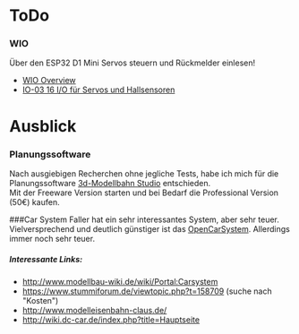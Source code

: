 # ToDo

### WIO

Über den ESP32 D1 Mini Servos steuern und Rückmelder einlesen!

* <a href="https://wiki.rocrail.net/doku.php?id=arduino:wio-overview-en" target="_blank">WIO Overview</a>
* <a href="https://wiki.rocrail.net/doku.php?id=wio:wio03-io16-en" target="_blank">IO-03 16 I/O für Servos und Hallsensoren</a>

# Ausblick

### Planungssoftware
Nach ausgiebigen Recherchen ohne jegliche Tests, habe ich mich für die Planungssoftware <a href="https://www.3d-modellbahn.de/" target="_blank">3d-Modellbahn Studio</a> entschieden.  
Mit der Freeware Version starten und bei Bedarf die Professional Version (50€) kaufen.

###Car System
Faller hat ein sehr interessantes System, aber sehr teuer.  
Vielversprechend und deutlich günstiger ist das <a href="https://www.opencarsystem.de/" target="_blank">OpenCarSystem</a>. Allerdings immer noch sehr teuer.  

##### Interessante Links:
* <a href="http://www.modellbau-wiki.de/wiki/Portal:Carsystem" target="_blank">http://www.modellbau-wiki.de/wiki/Portal:Carsystem</a>
* <a href="https://www.stummiforum.de/viewtopic.php?t=158709#p1862888" target="_blank">https://www.stummiforum.de/viewtopic.php?t=158709</a> (suche nach "Kosten")
* <a href="http://www.modelleisenbahn-claus.de/" target="_blank">http://www.modelleisenbahn-claus.de/</a>
* <a href="http://wiki.dc-car.de/index.php?title=Hauptseite" target="_blank">http://wiki.dc-car.de/index.php?title=Hauptseite</a>